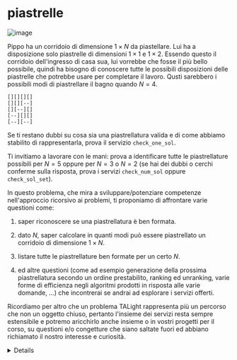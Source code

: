 # piastrelle

![image](../figs/.jpg)

Pippo ha un corridoio di dimensione $1 \times N$ da piastellare. Lui ha a disposizione solo piastrelle di dimensioni $1 \times 1$ e $1 \times 2$. Essendo questo il corridoio dell'ingresso di casa sua, lui vorrebbe che fosse il più bello possibile, quindi ha bisogno di conoscere tutte le possibili disposizioni delle piastrelle che potrebbe usare per completare il lavoro.
Qusti sarebbero i possibili modi di piastrellare il bagno quando $N=4$.

```t
[][][][]
[][][--]
[][--][]
[--][][]
[--][--]
```

Se ti restano dubbi su cosa sia una piastrellatura valida e di come abbiamo stabilito di rappresentarla, prova il servizio `check_one_sol`.

Ti invitiamo a lavorare con le mani: prova a identificare tutte le piastrellature possibili per $N=5$ oppure per $N=3$ o $N=2$ (se hai dei dubbi o cerchi conferme sulla risposta, prova i servizi `check_num_sol` oppure `check_sol_set`).

In questo problema, che mira a sviluppare/potenziare competenze nell'approccio ricorsivo ai problemi, ti proponiamo di affrontare varie questioni come:

1. saper riconoscere se una piastrellatura è ben formata.

2. dato $N$, saper calcolare in quanti modi può essere piastrellato un corridoio di dimensione $1 \times N$.

3. listare tutte le piastrellature ben formate per un certo $N$.

4. ed altre questioni (come ad esempio generazione della prossima piastrellatura secondo un ordine prestabilito, ranking ed unranking, varie forme di efficienza negli algoritmi prodotti in risposta alle varie domande, ...) che incontrerai se andrai ad esplorare i servizi offerti.

Ricordiamo per altro che un problema TALight rappresenta più un percorso che non un oggetto chiuso, pertanto l'insieme dei servizi resta sempre estensibile e potremo aricchirlo anche insieme o in vostri progetti per il corso, su questioni e/o congetture che siano saltate fuori ed abbiano richiamato il nostro interesse e curiosità.    

<details>
Potresti cominciare prima affinando e poi formalizzando in codice la tua capacità di riconoscere le piastrellature ben formate. 

Per allenarti potresti sperimentare il seguente servizio:

```
> rtal connect -a input_formula="[][--]" piastrelle check_one_sol
```

La primissima questione che vorremmo tu affrontassi è

#### Dato $N$, sapresti dire quante potrebbero essere le piastrellature ben formate?
<details>
<summary><strong>Servizi offerti</strong></summary>
<H4>Servizi offerti</H4>

Puoi chiedere verifica di quale possa essere il numero di piastrellature ben formate per un certo corridoio $1 \times N$ attraverso chiamate del tipo:

```
> rtal connect -a n=4 -a risp=5  piastrelle check_num_sol
```

Dopo aver verificato che la logica ti torna con delle sottomissioni spot a questo servizio, od al servizio che gestisce una dialogo di domande e risposte:

```
> rtal connect piastrelle evaluate_num_sol
```

potrai poi realizzare un tuo bot che sostenga tale dialogo in tua vece.


L'efficienza computazionale della logica risolutiva che avrai inserito al suo interno potrà così essere valutata dal seguente servizio. 
```
> rtal connect piastrelle evaluate_num_sol -- python mybot_risp.py
```
Quì `mybot_risp.py` potrà essere un qualsiasi eseguibile (un codice binario o anche un'interpretato) che gira sulla tua macchina.

Entro TAlight puoi sempre sapere di più sui parametri e le possibilità dei servizi con

```
> rtal list piastrelle -v
```

Puoi inoltre richiamare la schermata di aiuto sulle varie possibilità del comando `connect` con 

```
> rtal connect --help
```
</details>

___
Proposte successive:
vorremmo tu ti avvalessi dello stesso schema ricorsivo impiegato per affrontare il punto precedente al fine di ottenere una soluzione ricorsiva al seguente task:

#### Dato $N$, produrre la lista di tutte le possibili piastrellature ben formate per un corridoio $1 \times N$.
<details>
<summary><strong>Servizi offerti</strong></summary>
<H4>Servizi offerti</H4>

```
> rtal connect piastrelle check_sol_list
```

Potrai quindi controllare se dovresti considerare e venire a conoscere tecniche ed approcci algoritmici più efficaci (ossia asintoticamente più veloci) con:

```
> rtal connect piastrelle evaluate_sol_list
```

Se visualizzi i possibili argomenti del servizio come insegnato sopra scoprirai che puoi scegliere tra due tipologie di ordinamento naturale sostanzialmente diversi (nota che non sono uno l'inverso dell'altro). 

</details>

___
Per il listing ti proponiamo di ricercare anche un approccio iterativo:

#### *Next:* dato una piastrellatura ben formata, sapresti produrre direttamente quella che le seguirbbe nella tua lista?
<details>
<summary><strong>Servizi offerti</strong></summary>
<H4>Servizi offerti</H4>

```
> rtal connect -a current_sol=[][][--] -a next_sol=[][--][] piastrelle check_next_sol_gen
```
Di nuovo, se visualizzi i possibili argomenti del servizio scoprirai che puoi ancora scegliere tra le stesse due tipologie di ordinamento già proposte. 
</details>

___
Ma per affrontare efficientemente e pur sempre in semplicità il ranking e l'unranking (combinando i quali otterresti il computo della prossima soluzione) ti suggeriamo di tornare ad un approccio ricorsivo.

#### *Ranking:* dato una piastrellatura ben formata, sapresti dire in che posizione si colloca entro la tua lista senza percorrerla?
<details>
<summary><strong>Servizi offerti</strong></summary>
<H4>Servizi offerti</H4>
Ormai saprai cercare da solo, avvalendoti di comandi quali

```
> rtal list piastrelle -v
```
i servizi offerti e relativi parametri. Questo vale anche per altri problemi entro TALight: ove un esplorazione diretta dei servizi, magari corroborata da un paio di interazioni di prova al terminale non sia sufficiente, forniamo allora un ulteriore servizio di help
```
> rtal list help
```
che ha come parametri la specifica di eventuali pagine di aiuto, tipicamente dedicate ai servizi del problema che possano beneficiarne. 

</details>

___
#### *Unranking:* dato $N$ ed un numero naturale positivo $i$, sapresti produrre direttamente la piastrellatura ben formata che nella tua lista compare in posizione $i$?
<details>
<summary><strong>Servizi offerti</strong></summary>
<H4>Servizi offerti</H4>
Ormai sarai autonomo nel raccogliere le possibilità offerte.
</details>

</details>
